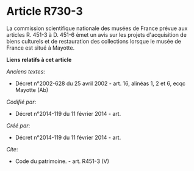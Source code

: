 # Article R730-3

La commission scientifique nationale des musées de France prévue aux articles R. 451-3 à D. 451-6 émet un avis sur les
projets d'acquisition de biens culturels et de restauration des collections lorsque le musée de France est situé à Mayotte.

**Liens relatifs à cet article**

_Anciens textes_:

  - Décret n°2002-628 du 25 avril 2002 - art. 16, alinéas 1, 2 et 6, ecqc Mayotte (Ab)

_Codifié par_:

  - Décret n°2014-119 du 11 février 2014 - art.

_Créé par_:

  - Décret n°2014-119 du 11 février 2014 - art.

_Cite_:

  - Code du patrimoine. - art. R451-3 (V)
